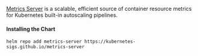 [Metrics Server](https://github.com/kubernetes-sigs/metrics-server/) is a scalable, efficient source of container resource metrics for Kubernetes built-in autoscaling pipelines.

#### Installing the Chart
```shell
helm repo add metrics-server https://kubernetes-sigs.github.io/metrics-server
```